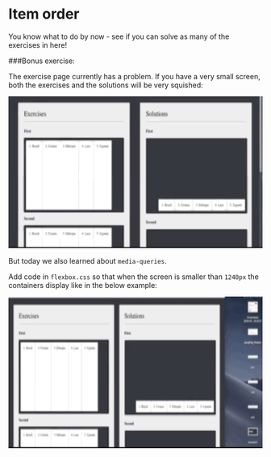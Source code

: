 # Item order

You know what to do by now - see if you can solve as many of the exercises in here!

###Bonus exercise:

The exercise page currently has a problem. If you have a very small screen, both the exercises and the solutions will be very squished:

<img alt="Screenshot of flex-direction column" src="../../exercise-specific-src/15-more-flexbox/example1.gif" height="300">

But today we also learned about `media-queries`. 

Add code in `flexbox.css` so that when the screen is smaller than `1240px` the containers display like in the below example:

<img alt="Screenshot of flex-direction column" src="../../exercise-specific-src/15-more-flexbox/example2.gif" height="300">